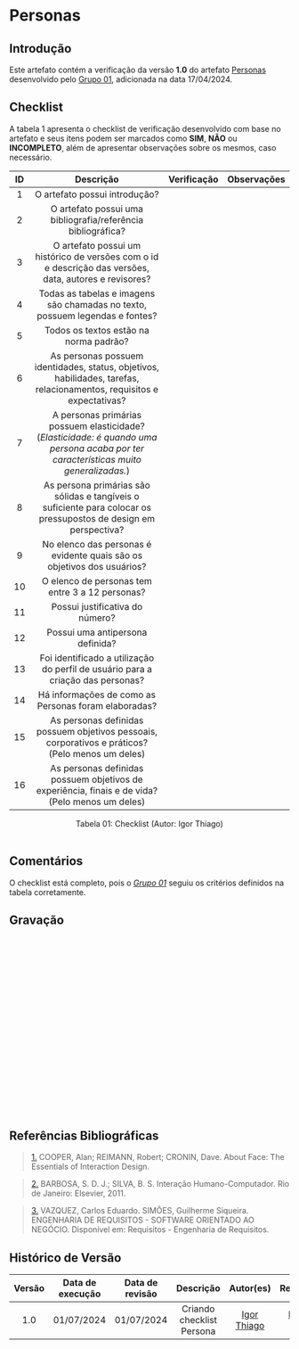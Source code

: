 # Personas

## Introdução

Este artefato contém a verificação da versão **1.0** do artefato [Personas](https://requisitos-de-software.github.io/2024.1-DiarioOficialdaUniao/elicitacao/personas/) desenvolvido pelo [Grupo 01](https://requisitos-de-software.github.io/2024.1-DiarioOficialdaUniao/), adicionada na data 17/04/2024.

## Checklist

A tabela 1 apresenta o checklist de verificação desenvolvido com base no artefato e seus itens podem ser marcados como **SIM**, **NÃO** ou **INCOMPLETO**, além de apresentar observações sobre os mesmos, caso necessário.


|   ID   | Descrição | Verificação | Observações | 
| :----: |:---------:| :--------:| :----------:|
|   1    | O artefato possui introdução? |           |              |
|   2    | O artefato possui uma bibliografia/referência bibliográfica?| |              |
|   3    | O artefato possui um histórico de versões com o id e descrição das versões, data, autores e revisores?|            |              |
|   4    | Todas as tabelas e imagens são chamadas no texto, possuem legendas e fontes?                                                         |           |              |
|   5    | Todos os textos estão na norma padrão?|            |              |
|   6    | As personas possuem identidades, status, objetivos, habilidades, tarefas, relacionamentos, requisitos e expectativas?                |            |              |
|   7    | A personas primárias possuem elasticidade? (_Elasticidade: é quando uma persona acaba por ter características muito generalizadas._) |            |              |
|   8    | As persona primárias são sólidas e tangíveis o suficiente para colocar os pressupostos de design em perspectiva?                     |            |              |
|   9    | No elenco das personas é evidente quais são os objetivos dos usuários?                                                               |            |              |
|  10    | O elenco de personas tem entre 3 a 12 personas?                                                                                      |          |              |
|  11    | Possui justificativa do número?                                                                                                      |          |              |
|  12    | Possui uma antipersona definida?                                                                                                     |           |              |
|  13    | Foi identificado a utilização do perfil de usuário para a criação das personas?                                                      |          |              |
|  14    | Há informações de como as Personas foram elaboradas?                                                                               |           |              |
|  15    | As personas definidas possuem objetivos pessoais, corporativos e práticos? (Pelo menos um deles)                                     |            |              |
|  16    | As personas definidas possuem objetivos de experiência, finais e de vida? (Pelo menos um deles)                                     |           |              |


<div align="center">
<figcaption align="center">Tabela 01: Checklist (Autor: Igor Thiago)</figcaption>
</div>
<br/>


## Comentários

O checklist está completo, pois o [*Grupo 01*](https://requisitos-de-software.github.io/2024.1-DiarioOficialdaUniao/) seguiu os critérios definidos na tabela corretamente.

## Gravação 

<iframe width="560" height="315" src="" title="YouTube video player" frameborder="0" allow="accelerometer; autoplay; clipboard-write; encrypted-media; gyroscope; picture-in-picture; web-share" allowfullscreen></iframe>


## Referências Bibliográficas

> <a id="FTF1Ref" href="#FTF1">1.</a> COOPER, Alan; REIMANN, Robert; CRONIN, Dave. About Face: The Essentials of Interaction Design.

> <a id="FTF2Ref" href="#FTF2">2.</a> BARBOSA, S. D. J.; SILVA, B. S. Interação Humano-Computador. Rio de Janeiro: Elsevier, 2011.

> <a id="FTF2Ref" href="#FTF3">3.</a> VAZQUEZ, Carlos Eduardo. SIMÕES, Guilherme Siqueira. ENGENHARIA DE REQUISITOS - SOFTWARE ORIENTADO AO NEGÓCIO. Disponível em: Requisitos - Engenharia de Requisitos.


## Histórico de Versão

| Versão | Data de execução | Data de revisão |  Descrição                          | Autor(es)                                           | Revisor(es)                                           |
| :----: | :--------------: | :-------------: | :---------------------------------: | :-------------------------------------------------: | :---------------------------------------------------: |
| 1.0    | 01/07/2024       | 01/07/2024      | Criando checklist Persona  |  [Igor Thiago](https://github.com/alladin51) | [Rodrigo Gontijo](https://github.com/rodrigogontijoo) |